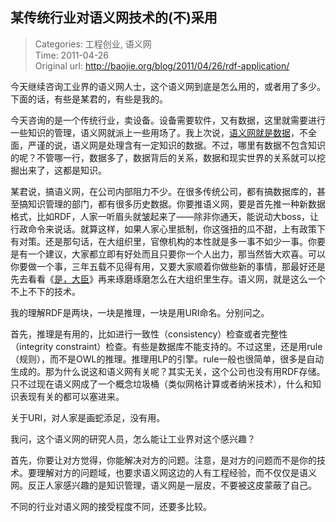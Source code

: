某传统行业对语义网技术的(不)采用
---
    
> Categories: 工程创业, 语义网  
> Time: 2011-04-26  
> Original url: <http://baojie.org/blog/2011/04/26/rdf-application/>
    
今天继续咨询工业界的语义网人士，这个语义网到底是怎么用的，或者用了多少。下面的话，有些是某君的，有些是我的。

今天咨询的是一个传统行业，卖设备。设备需要软件，又有数据，这里就需要进行一些知识的管理，语义网就派上一些用场了。我上次说，[语义网就是数据](http://baojie.org/blog/2011/04/21/sw-is-data/)，不全面，严谨的说，语义网是处理含有一定知识的数据。不过，哪里有数据不包含知识的呢？不管哪一行，数据多了，数据背后的关系，数据和现实世界的关系就可以挖掘出来了，这都是知识。

某君说，搞语义网，在公司内部阻力不少。在很多传统公司，都有搞数据库的，甚至搞知识管理的部门，都有很多历史数据。你要推语义网，要是首先推一种新数据格式，比如RDF，人家一听眉头就皱起来了——除非你通天，能说动大boss，让行政命令来说话。就算这样，如果人家心里抵制，你这强扭的瓜不甜，上有政策下有对策。还是那句话，在大组织里，官僚机构的本性就是多一事不如少一事。你要是有一个建议，大家都立即有好处而且只要你一个人出力，那当然皆大欢喜。可以你要做一个事，三年五载不见得有用，又要大家顺着你做些新的事情，那最好还是先去看看《[是，大臣](https://movie.douban.com/subject/4937405/)》再来琢磨琢磨怎么在大组织里生存。语义网，就是这么一个不上不下的技术。

我的理解RDF是两块，一块是推理，一块是用URI命名。分别问之。

首先，推理是有用的，比如进行一致性（consistency）检查或者完整性（integrity constraint）检查。有些是数据库不能支持的。不过这里，还是用rule（规则），而不是OWL的推理。推理用LP的引擎。rule一般也很简单，很多是自动生成的。那为什么说这和语义网有关呢？其实无关，这个公司也没有用RDF存储。只不过现在语义网成了一个概念垃圾桶（类似网格计算或者纳米技术），什么和知识表现有关的都可以塞进来。

关于URI，对人家是画蛇添足，没有用。

我问，这个语义网的研究人员，怎么能让工业界对这个感兴趣？

首先，你要让对方觉得，你能解决对方的问题。注意，是对方的问题而不是你的技术。要理解对方的问题域，也要求语义网这边的人有工程经验，而不仅仅是语义网。反正人家感兴趣的是知识管理，语义网是一层皮，不要被这皮蒙蔽了自己。

不同的行业对语义网的接受程度不同，还要多比较。     
    